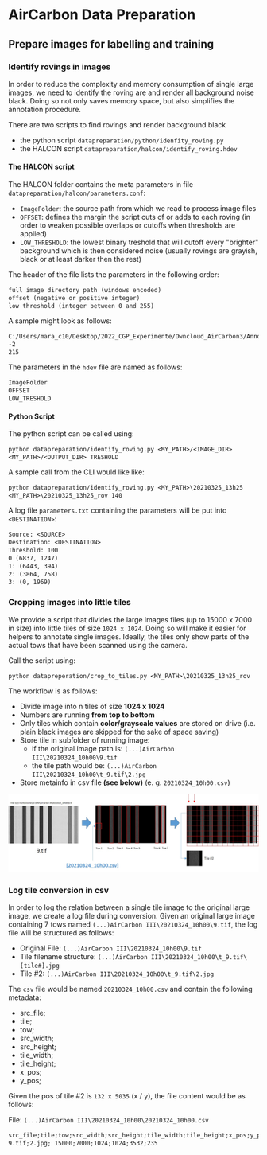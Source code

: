 # AirCarbon Data Preparation

## Prepare images for labelling and training 

### Identify rovings in images

In order to reduce the complexity and memory consumption of single large images, we need to identify the roving are and render all background noise black. Doing so not only saves memory space, but also simplifies the annotation procedure.

There are two scripts to find rovings and render background black

* the python script `datapreparation/python/idenfity_roving.py`
* the HALCON script `datapreparation/halcon/identify_roving.hdev`
  
#### The HALCON script

The HALCON folder contains the meta parameters in file `datapreparation/halcon/parameters.conf`:
* `ImageFolder`: the source path from which we read to process image files
* `OFFSET`: defines the margin the script cuts of or adds to each roving (in order to weaken possible overlaps or cutoffs when thresholds are applied)
* `LOW_THRESHOLD`: the lowest binary treshold that will cutoff every "brighter" background which is then considered noise (usually rovings are grayish, black or at least darker then the rest)

The header of the file lists the parameters in the following order:
```
full image directory path (windows encoded)
offset (negative or positive integer)
low threshold (integer between 0 and 255)
```

A sample might look as follows:
```
C:/Users/mara_c10/Desktop/2022_CGP_Experimente/Owncloud_AirCarbon3/Annotation/AirCarbon3/20210325_13h25/
-2
215
```

The parameters in the `hdev` file are named as follows:
```
ImageFolder
OFFSET
LOW_TRESHOLD
```

#### Python Script

The python script can be called using:
```
python datapreparation/identify_roving.py <MY_PATH>/<IMAGE_DIR> <MY_PATH>/<OUTPUT_DIR> TRESHOLD
```
A sample call from the CLI would like like:
```
python datapreparation/identify_roving.py <MY_PATH>\20210325_13h25 <MY_PATH>\20210325_13h25_rov 140
```

A log file `parameters.txt` containing the parameters will be put into `<DESTINATION>`:

```
Source: <SOURCE>
Destination: <DESTINATION>
Threshold: 100
0 (6837, 1247)
1: (6443, 394)
2: (3864, 758)
3: (0, 1969)
```

### Cropping images into little tiles

We provide a script that divides the large images files (up to 15000 x 7000 in size) into little tiles of size `1024 x 1024`.
Doing so will make it easier for helpers to annotate single images. Ideally, the tiles only show parts of the actual tows that have been scanned using the camera. 

Call the script using:
```
python datapreperation/crop_to_tiles.py <MY_PATH>\20210325_13h25_rov
```

The workflow is as follows:

* Divide image into n tiles of size __1024 x 1024__
* Numbers are running __from top to bottom__
* Only tiles which contain __color/grayscale values__ are stored on drive (i.e. plain black images are skipped for the sake of space saving)
* Store tile in subfolder of running image:
  * if the original image path is: `(...)AirCarbon III\20210324_10h00\9.tif`
  * the tile path would be: `(...)AirCarbon III\20210324_10h00\t_9.tif\2.jpg`
* Store metainfo in csv file __(see below)__ (e. g. `20210324_10h00.csv`)

![Tile Conversion Workflow](tile_conversion_workflow.jpg)

### Log tile conversion in csv

In order to log the relation between a single tile image to the original large image, we create a log file during conversion.
Given an original large image containing 7 tows named `(...)AirCarbon III\20210324_10h00\9.tif`, the log file will be structured as follows:

* Original File: `(...)AirCarbon III\20210324_10h00\9.tif` 
* Tile filename structure: `(...)AirCarbon III\20210324_10h00\t_9.tif\[tile#].jpg` 
* Tile #2: ``(...)AirCarbon III\20210324_10h00\t_9.tif\2.jpg`` 

The `csv` file would be named `20210324_10h00.csv` and contain the following metadata:

* src_file;
* tile;
* tow;
* src_width;
* src_height;
* tile_width;
* tile_height;
* x_pos;
* y_pos;

Given the pos of tile #2 is `132 x 5035` (x / y), the file content would be as follows:

File: `(...)AirCarbon III\20210324_10h00\20210324_10h00.csv`
```
src_file;tile;tow;src_width;src_height;tile_width;tile_height;x_pos;y_pos;
9.tif;2.jpg; 15000;7000;1024;1024;3532;235
```